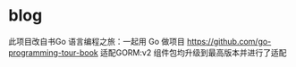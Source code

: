 # blog
此项目改自书Go 语言编程之旅：一起用 Go 做项目
https://github.com/go-programming-tour-book
适配GORM:v2
组件包均升级到最高版本并进行了适配
